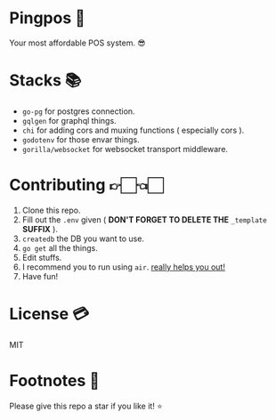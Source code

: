 # Pingpos 📖

Your most affordable POS system. 😎

# Stacks 📚

  - `go-pg` for postgres connection.
  - `gqlgen` for graphql things.
  - `chi` for adding cors and muxing functions ( especially cors ).
  - `godotenv` for those envar things.
  - `gorilla/websocket` for websocket transport middleware.

# Contributing 👉🏻👈🏻

  1. Clone this repo.
  2. Fill out the `.env` given ( **DON'T FORGET TO DELETE THE** `_template`
     **SUFFIX** ).
  3. `createdb` the DB you want to use.
  4. `go get` all the things.
  5. Edit stuffs.
  6. I recommend you to run using `air`. [really helps you out!](https://github.com/cosmtrek/air)
  7. Have fun!

# License 💳

  MIT

# Footnotes 🐾

Please give this repo a star if you like it! ⭐️
